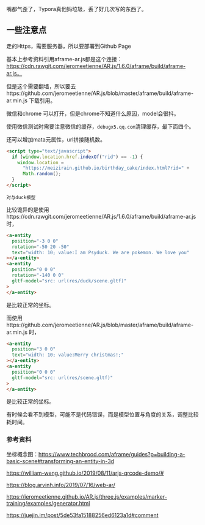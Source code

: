 嘴都气歪了，Typora真他妈垃圾，丢了好几次写的东西了。



## 一些注意点

走的Https，需要服务器，所以要部署到Github Page



基本上参考资料引用aframe-ar.js都是这个连接：https://cdn.rawgit.com/jeromeetienne/AR.js/1.6.0/aframe/build/aframe-ar.js，

但是这个需要翻墙，所以要去https://github.com/jeromeetienne/AR.js/blob/master/aframe/build/aframe-ar.min.js 下载引用。



微信和chrome 可以打开，但是chrome不知道什么原因，model会很抖。

使用微信测试时需要注意微信的缓存，`debugx5.qq.com`清理缓存，最下面四个。

还可以增加mata元属性，url拼接随机数。

```html
<script type="text/javascript">
  if (window.location.href.indexOf("rid") == -1) {
    window.location =
      "https://meizirain.github.io/birthday_cake/index.html?rid=" +
      Math.random();
  }
</script>
```



`对与duck模型`

比较诡异的是使用https://cdn.rawgit.com/jeromeetienne/AR.js/1.6.0/aframe/build/aframe-ar.js 时，

```html
<a-entity
  position="-3 0 0"
  rotation="-50 20 -50"
  text="width: 10; value:I am Psyduck. We are pokemon. We love you"
></a-entity>
<a-entity
  position="0 0 0"
  rotation="-140 0 0"
  gltf-model="src: url(res/duck/scene.gltf)"
>
</a-entity>
```

是比较正常的坐标。



而使用https://github.com/jeromeetienne/AR.js/blob/master/aframe/build/aframe-ar.min.js 时，

```html
<a-entity         
  position="3 0 0"
  text="width: 10; value:Merry christmas!;"
></a-entity>
<a-entity
  position="0 0 0"
  gltf-model="src: url(res/scene.gltf)"
>
</a-entity>
```

是比较正常的坐标。



有时候会看不到模型，可能不是代码错误，而是模型位置与角度的关系，调整比较耗时间。

### 参考资料



坐标概念图：https://www.techbrood.com/aframe/guides?p=building-a-basic-scene#transforming-an-entity-in-3d

https://william-weng.github.io/2019/08/11/arjs-qrcode-demo/#

https://blog.arvinh.info/2019/07/16/web-ar/

https://jeromeetienne.github.io/AR.js/three.js/examples/marker-training/examples/generator.html

https://juejin.im/post/5de53fa15188256ed6123a1d#comment

